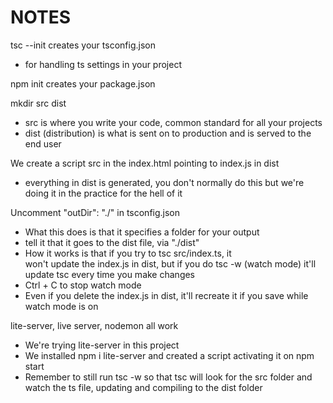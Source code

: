 # NOTES

tsc --init creates your tsconfig.json
- for handling ts settings in your project

npm init creates your package.json

mkdir src dist
- src is where you write your code, common standard for all your projects
- dist (distribution) is what is sent on to production and is served to the end user

We create a script src in the index.html pointing to index.js in dist
- everything in dist is generated, you don't normally do this but we're doing it in the practice for the hell of it

Uncomment "outDir": "./" in tsconfig.json
- What this does is that it specifies a folder for your output
- tell it that it goes to the dist file, via "./dist"
- How it works is that if you try to tsc src/index.ts, it\
won't update the index.js in dist, but if you do tsc -w (watch mode) it'll update tsc every time you make changes
- Ctrl + C to stop watch mode
- Even if you delete the index.js in dist, it'll recreate it if you save while watch mode is on

lite-server, live server, nodemon all work
- We're trying lite-server in this project
- We installed npm i lite-server and created a script activating it on npm start
- Remember to still run tsc -w so that tsc will look for the src folder and watch the ts file, updating and compiling to the dist folder